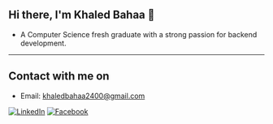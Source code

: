 ## Hi there, I'm Khaled Bahaa 👋

* A Computer Science fresh graduate with a strong passion for backend development.

<hr>

## Contact with me on

* Email: khaledbahaa2400@gmail.com

[![LinkedIn](https://camo.githubusercontent.com/8de1b687d01dbed7bc99ffd919f9ef67cb523fb44a02465f42726db98f941492/68747470733a2f2f696d672e736869656c64732e696f2f62616467652f6c696e6b6564696e2d3030373762352e7376673f7374796c653d666f722d7468652d6261646765266c6f676f3d6c696e6b6564696e266c6f676f436f6c6f723d7768697465)](https://www.linkedin.com/in/khaled-bahaa-6133752aa/) 
[![Facebook](https://camo.githubusercontent.com/0516b078942b7c76baa584e388f51b2f81501ce47a7143447c93b9bc8278b86d/68747470733a2f2f696d672e736869656c64732e696f2f62616467652f46616365626f6f6b2d3432363742322e7376673f7374796c653d666f722d7468652d6261646765266c6f676f3d66616365626f6f6b266c6f676f436f6c6f723d7768697465)](https://www.facebook.com/khaled.bahaa.75)
